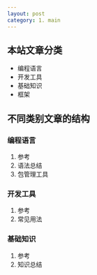 ```yaml
---
layout: post
category: 1. main
---
```


## 本站文章分类

- 编程语言
- 开发工具
- 基础知识
- 框架

## 不同类别文章的结构

### 编程语言

1. 参考
2. 语法总结
3. 包管理工具


### 开发工具

1. 参考
2. 常见用法

### 基础知识

1. 参考
2. 知识总结

